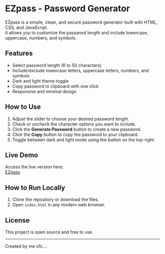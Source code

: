 # EZpass - Password Generator

EZpass is a simple, clean, and secure password generator built with HTML, CSS, and JavaScript.  
It allows you to customize the password length and include lowercase, uppercase, numbers, and symbols.

## Features

- Select password length (6 to 50 characters)
- Include/exclude lowercase letters, uppercase letters, numbers, and symbols
- Dark and light theme toggle
- Copy password to clipboard with one click
- Responsive and minimal design

## How to Use

1. Adjust the slider to choose your desired password length.
2. Check or uncheck the character options you want to include.
3. Click the **Generate Password** button to create a new password.
4. Click the **Copy** button to copy the password to your clipboard.
5. Toggle between dark and light mode using the button on the top-right.

## Live Demo

Access the live version here:  
[EZpass](https://shourya-fx.github.io/EZpass/)

## How to Run Locally

1. Clone the repository or download the files.
2. Open `index.html` in any modern web browser.

## License

This project is open source and free to use.

---

Created by me ofc....

